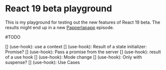 # React 19 beta playground

This is my playground for testing out the new features of React 19 beta.
The results might end up in a new [Papperlapapp](https://papperlapapp.dev) episode.

#TODO

[] (use-hook): use a context
[] (use-hook): Result of a state initializer: Promise?
[] (use-hook): Pass a promise from the server
[] (use-hook): result of a use hook
[] (use-hook): Mode change
[] (use-hook): Only with suspense?
[] (use-hook): Use Cases


